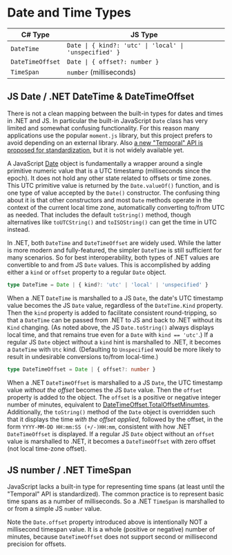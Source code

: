 
# Date and Time Types

| C# Type          | JS Type     |
|------------------|--------------------------------------------------------|
| `DateTime`       | `Date \| { kind?: 'utc' \| 'local' \| 'unspecified' }` |
| `DateTimeOffset` | `Date \| { offset?: number }`                          |
| `TimeSpan`       | `number` (milliseconds)                                |

## JS Date / .NET DateTime & DateTimeOffset
There is not a clean mapping between the built-in types for dates and times in .NET and JS.
In particular the built-in JavaScript `Date` class has very limited and somewhat confusing
functionality. For this reason many applications use the popular `moment.js` library, but this
project prefers to avoid depending on an external library. Also [a new "Temporal" API is
proposed for standardization](https://tc39.es/proposal-temporal/docs/), but it is not widely
available yet.

A JavaScript [Date](https://developer.mozilla.org/en-US/docs/Web/JavaScript/Reference/Global_Objects/Date)
object is fundamentally a wrapper around a single primitive numeric value that is a UTC timestamp
(milliseconds since the epoch). It does not hold any other state related to offsets or time zones.
This UTC primitive value is returned by the `Date.valueOf()` function, and is one type of value
accepted by the `Date()` constructor. The confusing thing about it is that other constructors and
most `Date` methods operate in the context of the current local time zone, automatically converting
to/from UTC as needed. That includes the default `toString()` method, though alternatives like
`toUTCString()` and `toISOString()` can get the time in UTC instead.

In .NET, both `DateTime` and `DateTimeOffset` are widely used. While the latter is more modern
and fully-featured, the simpler `DateTime` is still sufficient for many scenarios. So for best
interoperability, both types of .NET values are convertible to and from JS `Date` values. This is
accomplished by adding either a `kind` or `offset` property to a regular `Date` object.

```TypeScript
type DateTime = Date | { kind?: 'utc' | 'local' | 'unspecified' }
```

When a .NET `DateTime` is marshalled to a JS `Date`, the date's UTC timestamp value becomes the
JS `Date` value, regardless of the `DateTime.Kind` property. Then the `kind` property is added to
facilitate consistent round-tripping, so that a `DateTime` can be passed from .NET to JS and
back to .NET without its `Kind` changing. (As noted above, the JS `Date.toString()` always
displays local time, and that remains true even for a `Date` with `kind == 'utc'`.) If a
regular JS `Date` object without a `kind` hint is marshalled to .NET, it becomes a `DateTime`
with `Utc` kind. (Defaulting to `Unspecified` would be more likely to result in undesirable
conversions to/from local-time.)

```TypeScript
type DateTimeOffset = Date | { offset?: number }
```

When a .NET `DateTimeOffset` is marshalled to a JS `Date`, the UTC timestamp value _without the
offset_ becomes the JS `Date` value. Then the `offset` property is added to the object. The
`offset` is a positive or negative integer number of minutes, equivalent to
[DateTimeOffset.TotalOffsetMinumtes](https://learn.microsoft.com/en-us/dotnet/api/system.datetimeoffset.totaloffsetminutes).
Additionally, the `toString()` method of the `Date` object is overridden such that it displays
the time _with the offset applied_, followed by the offset, in the form
`YYYY-MM-DD HH:mm:SS (+/-)HH:mm`, consistent with how .NET `DateTimeOffset` is displayed.
If a regular JS `Date` object without an `offset` value is marshalled to .NET, it becomes a
`DateTimeOffset` with zero offset (not local time-zone offset).

## JS number / .NET TimeSpan
JavaScript lacks a built-in type for representing time spans (at least until the "Temporal" API
is standardized). The common practice is to represent basic time spans as a number of milliseconds.
So a .NET `TimeSpan` is marshalled to or from a simple JS `number` value.

Note the `Date.offset` property introduced above is intentionally NOT a millisecond timespan value.
It is a whole (positive or negative) number of minutes, because `DateTimeOffset` does not support
second or millisecond precision for offsets.
